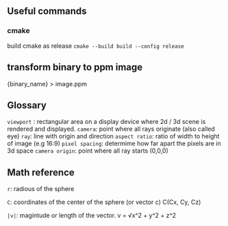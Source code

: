 ## Useful commands

### cmake
build cmake as release `cmake --build build --config release`


## transform binary to ppm image
{binary_name} > image.ppm


## Glossary

`viewport` : rectangular area on a display device where 2d / 3d scene is rendered and displayed.
`camera`: point where all rays originate (also called eye)
`ray`: line with origin and direction
`aspect ratio`: ratio of width to height of image (e.g 16:9)
`pixel spacing`: determime how far apart the pixels are in 3d space
`camera origin`: point where all ray starts (0,0,0)


## Math reference

`r`: radious of the sphere

`C`: coordinates of the center of the sphere (or vector c) C(Cx, Cy, Cz)

`|v|`: magintude or length of the vector. v = √x^2 + y^2 + z^2